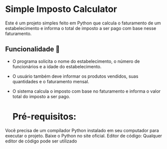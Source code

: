 # Simple Imposto Calculator

Este é um projeto simples feito em Python que calcula o faturamento de um estabelecimento e informa o total de imposto a ser pago com base nesse faturamento.

## Funcionalidade 🫠

- O programa solicita o nome do estabelecimento, o número de funcionários e a idade do estabelecimento.
- O usuário também deve informar os produtos vendidos, suas quantidades e o faturamento mensal.
- O sistema calcula o imposto com base no faturamento e informa o valor total do imposto a ser pago.

  <h1> Pré-requisitos:</h1>

<p>Você precisa de um compilador Python instalado em seu computador para executar o projeto. Baixe o Python no site oficial.
Editor de código: Qualquer editor de código pode ser utilizado</p>


